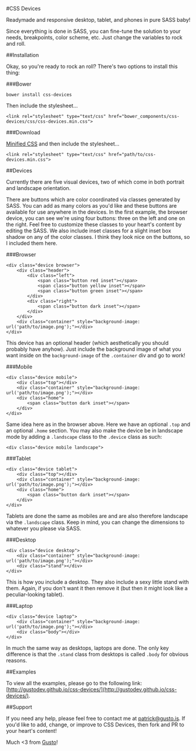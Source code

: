 #CSS Devices

Readymade and responsive desktop, tablet, and phones in pure SASS baby!

Since everything is done in SASS, you can fine-tune the solution to your needs, breakpoints, color scheme, etc. Just change the variables to rock and roll.

##Installation

Okay, so you're ready to rock an roll? There's two options to install this thing:

###Bower

```bower install css-devices```

Then include the stylesheet...

```<link rel="stylesheet" type="text/css" href="bower_components/css-devices/css/css-devices.min.css">```

###Download

[Minified CSS](https://raw.githubusercontent.com/gustodev/css-devices/master/css/css-devices.min.css) and then include the stylesheet...

```<link rel="stylesheet" type="text/css" href="path/to/css-devices.min.css">```

##Devices

Currently there are five visual devices, two of which come in both portrait and landscape orientation.

There are buttons which are color coordinated via classes generated by SASS.  You can add as many colors as you'd like and these buttons are available for use anywhere in the devices.  In the first example, the browser device, you can see we're using four buttons: three on the left and one on the right.  Feel free to customize these classes to your heart's content by editing the SASS.  We also include inset classes for a slight inset box shadow on any of the color classes.  I think they look nice on the buttons, so I included them here.

###Browser

```
<div class="device browser">
    <div class="header">
        <div class="left">
            <span class="button red inset"></span>
            <span class="button yellow inset"></span>
            <span class="button green inset"></span>
        </div>
        <div class="right">
            <span class="button dark inset"></span>
        </div>
    </div>
    <div class="container" style="background-image: url('path/to/image.png');"></div>
</div>
```

This device has an optional header (which aesthetically you should probably have anyhow).  Just include the background image of what you want inside on the `background-image` of the `.container` div and go to work!

###Mobile

```
<div class="device mobile">
    <div class="top"></div>
    <div class="container" style="background-image: url('path/to/image.png');"></div>
    <div class="home">
        <span class="button dark inset"></span>
    </div>
</div>
```

Same idea here as in the browser above.  Here we have an optional `.top` and an optional `.home` section.  You may also make the device be in landscape mode by adding a `.landscape` class to the `.device` class as such:

```<div class="device mobile landscape">```

###Tablet

```
<div class="device tablet">
    <div class="top"></div>
    <div class="container" style="background-image: url('path/to/image.png');"></div>
    <div class="home">
        <span class="button dark inset"></span>
    </div>
</div>
```

Tablets are done the same as mobiles are and are also therefore landscape via the `.landscape` class.  Keep in mind, you can change the dimensions to whatever you please via SASS.

###Desktop

```
<div class="device desktop">
    <div class="container" style="background-image: url('path/to/image.png');"></div>
    <div class="stand"></div>
</div>
```

This is how you include a desktop.  They also include a sexy little stand with them.  Again, if you don't want it then remove it (but then it might look like a peculiar-looking tablet).

###Laptop

```
<div class="device laptop">
    <div class="container" style="background-image: url('path/to/image.png');"></div>
    <div class="body"></div>
</div>
```

In much the same way as desktops, laptops are done.  The only key difference is that the `.stand` class from desktops is called `.body` for obvious reasons.

##Examples

To view all the examples, please go to the following link: [http://gustodev.github.io/css-devices/](http://gustodev.github.io/css-devices/).

##Support

If you need any help, please feel free to contact me at [patrick@gusto.is](mailto:patrick@gusto.is).  If you'd like to add, change, or improve to CSS Devices, then fork and PR to your heart's content!

Much <3 from [Gusto](http://gusto.is)!
